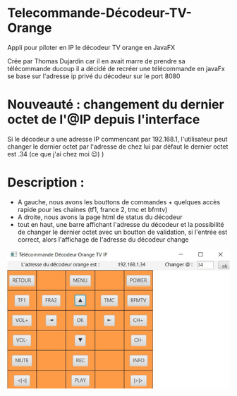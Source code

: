 # Telecommande-Décodeur-TV-Orange
Appli pour piloter en IP le décodeur TV orange en JavaFX

Crée par Thomas Dujardin car il en avait marre de prendre sa télécommande ducoup il a décidé de recréer une télécommande en javaFx
se base sur l'adresse ip privé du décodeur sur le port 8080

# Nouveauté : changement du dernier octet de l'@IP depuis l'interface
Si le décodeur a une adresse IP commencant par 192.168.1, l'utilisateur peut changer le dernier octet par l'adresse de chez lui
par défaut le dernier octet est .34 (ce que j'ai chez moi 😉) ) 


# Description : 
* A gauche, nous avons les bouttons de commandes + quelques accès rapide pour les chaines (tf1, france 2, tmc et bfmtv)
* A droite, nous avons la page html de status du décodeur
* tout en haut, une barre affichant l'adresse du décodeur et la possibilité de changer le dernier octet avec un boutton de validation, si l'entrée est correct, alors l'affichage de l'adresse du décodeur change

![photo](/app.jpg)